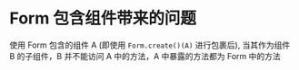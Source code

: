 # Form 包含组件带来的问题

使用 Form 包含的组件 A (即使用 `Form.create()(A)` 进行包裹后), 当其作为组件 B 的子组件，B 并不能访问 A 中的方法，A 中暴露的方法都为 Form 中的方法

